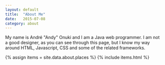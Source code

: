 ```yaml
---
layout: default
title:  "About Me"
date:   2015-07-08
category: about
---
```


<section>
  My name is André "Andy" Onuki and I am a Java web programmer. I am not
  a good designer, as you can see through this page, but I know my way
  around HTML, Javascript, CSS and some of the related frameworks.
</section>

{% assign items = site.data.about.places %}
{% include items.html %}
